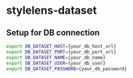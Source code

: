 # stylelens-dataset


## Setup for DB connection
```bash
export DB_DATASET_HOST={your_db_host_url}
export DB_DATASET_PORT={your_db_port_url}
export DB_DATASET_NAME={your_db_name}
export DB_DATASET_USER={your_db_user}
export DB_DATASET_PASSWORD={your_db_password}
```
